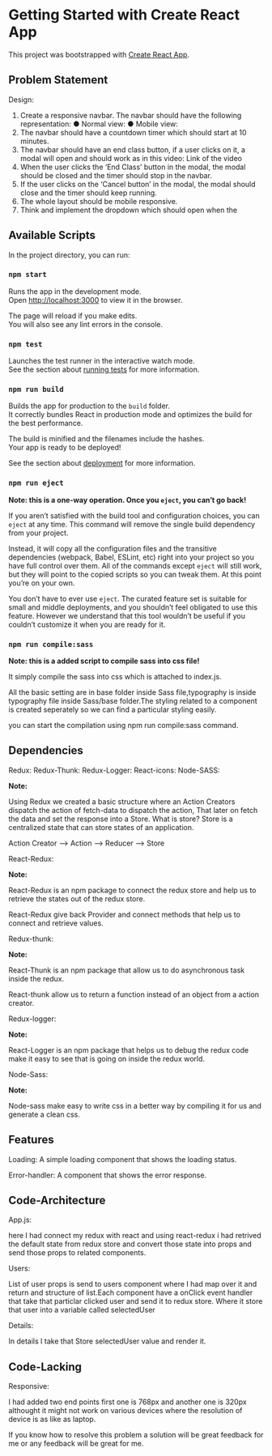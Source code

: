 # Getting Started with Create React App

This project was bootstrapped with [Create React App](https://github.com/facebook/create-react-app).

## Problem Statement

<p align='center'></p>

Design:
1. Create a responsive navbar. The navbar should have the following representation:
● Normal view:
● Mobile view:
2. The navbar should have a countdown timer which should start at 10 minutes.
3. The navbar should have an end class button, if a user clicks on it, a modal will open
and should work as in this video: Link of the video
4. When the user clicks the ‘End Class’ button in the modal, the modal should be closed
and the timer should stop in the navbar.
5. If the user clicks on the ‘Cancel button’ in the modal, the modal should close and the
timer should keep running.
6. The whole layout should be mobile responsive.
7. Think and implement the dropdown which should open when the 

## Available Scripts

In the project directory, you can run:

### `npm start`

Runs the app in the development mode.\
Open [http://localhost:3000](http://localhost:3000) to view it in the browser.

The page will reload if you make edits.\
You will also see any lint errors in the console.

### `npm test`

Launches the test runner in the interactive watch mode.\
See the section about [running tests](https://facebook.github.io/create-react-app/docs/running-tests) for more information.

### `npm run build`

Builds the app for production to the `build` folder.\
It correctly bundles React in production mode and optimizes the build for the best performance.

The build is minified and the filenames include the hashes.\
Your app is ready to be deployed!

See the section about [deployment](https://facebook.github.io/create-react-app/docs/deployment) for more information.

### `npm run eject`

**Note: this is a one-way operation. Once you `eject`, you can’t go back!**

If you aren’t satisfied with the build tool and configuration choices, you can `eject` at any time. This command will remove the single build dependency from your project.

Instead, it will copy all the configuration files and the transitive dependencies (webpack, Babel, ESLint, etc) right into your project so you have full control over them. All of the commands except `eject` will still work, but they will point to the copied scripts so you can tweak them. At this point you’re on your own.

You don’t have to ever use `eject`. The curated feature set is suitable for small and middle deployments, and you shouldn’t feel obligated to use this feature. However we understand that this tool wouldn’t be useful if you couldn’t customize it when you are ready for it.

### `npm run compile:sass`

**Note: this is a added script to compile sass into css file!**

It simply compile the sass into css which is attached to index.js.

All the basic setting are in base folder inside Sass file,typography is inside typography file inside Sass/base folder.The styling related to a component is created seperately so we can find a particular styling easily.

you can start the compilation using npm run compile:sass command.

## Dependencies

Redux:
Redux-Thunk:
Redux-Logger:
React-icons:
Node-SASS:

**Note:**

Using Redux we created a basic structure where an Action Creators dispatch the action of fetch-data to dispatch the action, That later on fetch the data and set the response into a Store. What is store? Store is a centralized state that can store states of an application.

Action Creator --> Action --> Reducer --> Store

React-Redux:

**Note:**

React-Redux is an npm package to connect the redux store and help us to retrieve the states out of the redux store.

React-Redux give back Provider and connect methods that help us to connect and retrieve values.

Redux-thunk:

**Note:**

React-Thunk is an npm package that allow us to do asynchronous task inside the redux.

React-thunk allow us to return a function instead of an object from a action creator.

Redux-logger:

**Note:**

React-Logger is an npm package that helps us to debug the redux code make it easy to see that is going on inside the redux world.

Node-Sass:

**Note:**

Node-sass make easy to write css in a better way by compiling it for us and generate a clean css.

## Features

Loading: A simple loading component that shows the loading status.

Error-handler: A component that shows the error response.

## Code-Architecture

App.js:

here I had connect my redux with react and using react-redux i had retrived the default state from redux store and convert those state into
props and send those props to related components.

Users:

List of user props is send to users component where I had map over it and return and structure of list.Each component have a onClick event handler that take that particlar clicked user and send it to redux store. Where it store that user into a variable called selectedUser

Details:

In details I take that Store selectedUser value and render it.

## Code-Lacking

Responsive:

I had added two end points first one is 768px and another one is 320px althought it might not work on various devices where the resolution of device is as like as laptop.

If you know how to resolve this problem a solution will be great feedback for me or any feedback will be great for me.

